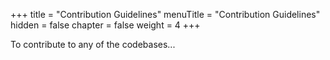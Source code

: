 +++
title = "Contribution Guidelines"
menuTitle = "Contribution Guidelines"
hidden = false
chapter = false
weight = 4
+++

To contribute to any of the codebases...
